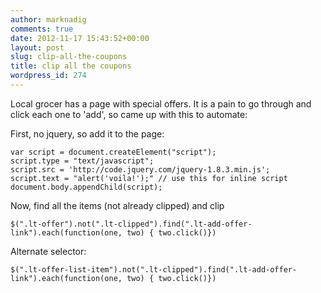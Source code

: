 ```yaml
---
author: marknadig
comments: true
date: 2012-11-17 15:43:52+00:00
layout: post
slug: clip-all-the-coupons
title: clip all the coupons
wordpress_id: 274
---
```


Local grocer has a page with special offers. It is a pain to go through and click each one to 'add', so came up with this to automate:

First, no jquery, so add it to the page:

    
    var script = document.createElement("script");
    script.type = "text/javascript";
    script.src = 'http://code.jquery.com/jquery-1.8.3.min.js';
    script.text = "alert('voila!');" // use this for inline script
    document.body.appendChild(script);


Now, find all the items (not already clipped) and clip

    
    $(".lt-offer").not(".lt-clipped").find(".lt-add-offer-link").each(function(one, two) { two.click()})


Alternate selector:

    
    $(".lt-offer-list-item").not(".lt-clipped").find(".lt-add-offer-link").each(function(one, two) { two.click()})



